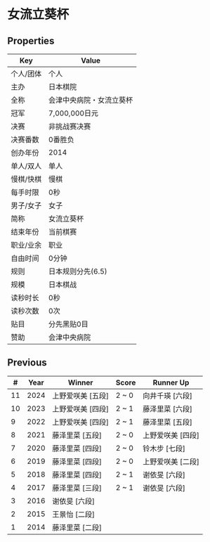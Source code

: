 # 女流立葵杯

## Properties

| Key | Value |
| --- | ----- |
| 个人/团体 | 个人 |
| 主办 | 日本棋院 |
| 全称 | 会津中央病院・女流立葵杯 |
| 冠军 | 7,000,000日元 |
| 决赛 | 非挑战赛决赛 |
| 决赛番数 | 0番胜负 |
| 创办年份 | 2014 |
| 单人/双人 | 单人 |
| 慢棋/快棋 | 慢棋 |
| 每手时限 | 0秒 |
| 男子/女子 | 女子 |
| 简称 | 女流立葵杯 |
| 结束年份 | 当前棋赛 |
| 职业/业余 | 职业 |
| 自由时间 | 0分钟 |
| 规则 | 日本规则分先(6.5) |
| 规模 | 日本棋战 |
| 读秒时长 | 0秒 |
| 读秒次数 | 0次 |
| 贴目 | 分先黑贴0目 |
| 赞助 | 会津中央病院 |

## Previous

| # | Year | Winner | Score | Runner Up |
| --- | --- | --- | --- | --- |
| 11 | 2024 | 上野爱咲美 [五段] | 2 ~ 0 | 向井千瑛 [六段] |
| 10 | 2023 | 上野爱咲美 [四段] | 2 ~ 1 | 藤泽里菜 [六段] |
| 9 | 2022 | 上野爱咲美 [四段] | 2 ~ 1 | 藤泽里菜 [五段] |
| 8 | 2021 | 藤泽里菜 [五段] | 2 ~ 0 | 上野爱咲美 [四段] |
| 7 | 2020 | 藤泽里菜 [四段] | 2 ~ 0 | 铃木步 [七段] |
| 6 | 2019 | 藤泽里菜 [四段] | 2 ~ 0 | 上野爱咲美 [二段] |
| 5 | 2018 | 藤泽里菜 [四段] | 2 ~ 1 | 谢依旻 [六段] |
| 4 | 2017 | 藤泽里菜 [三段] | 2 ~ 1 | 谢依旻 [六段] |
| 3 | 2016 | 谢依旻 [六段] |  |  |
| 2 | 2015 | 王景怡 [二段] |  |  |
| 1 | 2014 | 藤泽里菜 [二段] |  |  |

